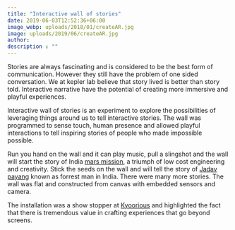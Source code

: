 ```yaml
---
title: "Interactive wall of stories"
date: 2019-06-03T12:52:36+06:00
image_webp: uploads/2018/01/createAR.jpg
image: uploads/2019/06/createAR.jpg
author: 
description : ""
---
```


Stories are always fascinating and is considered to be the best form of communication. However they still have the problem of one sided conversation. We at kepler lab believe that story lived is better than story told. Interactive narrative have the potential of creating more immersive and playful experiences.

Interactive wall of stories is an experiment to explore the possibilities of leveraging things around us to tell interactive stories. The wall was programmed to sense touch, human presence and allowed playful interactions to tell inspiring stories of people who made impossible possible.

Run you hand on the wall and it can play music, pull a slingshot and the wall will start the story of India [mars mission](http://www.isro.gov.in/pslv-c25-mars-orbiter-mission), a triumph of low cost engineering and creativity. Stick the seeds on the wall and will tell the story of [Jadav payang](https://en.wikipedia.org/wiki/Jadav_Payeng) known as forrest man in India. There were many more stories. The wall was flat and constructed from canvas with embedded sensors and camera.

The installation was a show stopper at [Kyoorious](http://designyatra.com/) and highlighted the fact that there is tremendous value in crafting experiences that go beyond screens.
